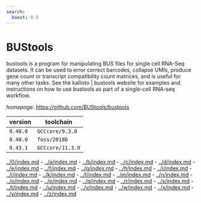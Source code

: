 ```yaml
---
search:
  boost: 0.5
---
```

# BUStools

bustools is a program for manipulating BUS files for single cell RNA-Seq datasets.  It can be used to error correct barcodes, collapse  UMIs, produce gene count or transcript compatibility  count matrices, and is useful for many other tasks. See the kallisto | bustools  website for examples  and instructions on how to use bustools as part of a single-cell RNA-seq workflow.

*homepage*: <https://github.com/BUStools/bustools>

version | toolchain
--------|----------
``0.40.0`` | ``GCCcore/9.3.0``
``0.40.0`` | ``foss/2018b``
``0.43.1`` | ``GCCcore/11.3.0``

[../0/index.md](0) - [../a/index.md](a) - [../b/index.md](b) - [../c/index.md](c) - [../d/index.md](d) - [../e/index.md](e) - [../f/index.md](f) - [../g/index.md](g) - [../h/index.md](h) - [../i/index.md](i) - [../j/index.md](j) - [../k/index.md](k) - [../l/index.md](l) - [../m/index.md](m) - [../n/index.md](n) - [../o/index.md](o) - [../p/index.md](p) - [../q/index.md](q) - [../r/index.md](r) - [../s/index.md](s) - [../t/index.md](t) - [../u/index.md](u) - [../v/index.md](v) - [../w/index.md](w) - [../x/index.md](x) - [../y/index.md](y) - [../z/index.md](z)

